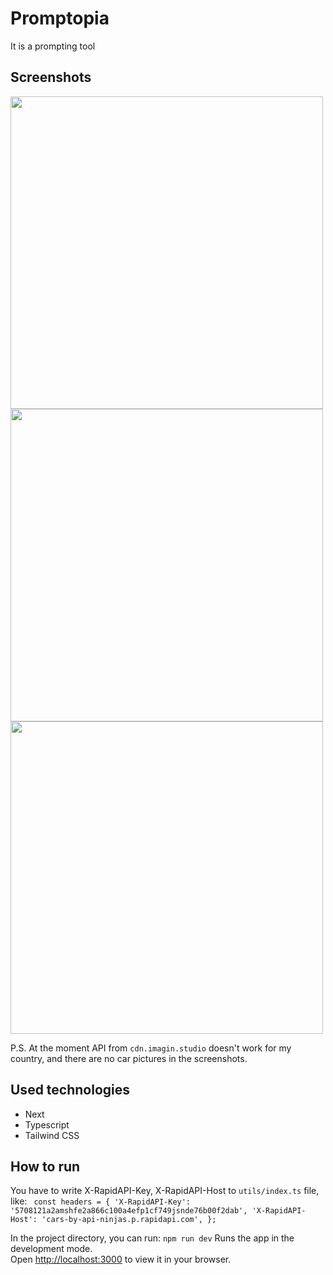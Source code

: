 # Promptopia

It is a prompting tool

## Screenshots
<img src="https://github.com/SmokeGuap/carhub/assets/87711568/7363418e-9ead-4a69-b0ed-0e2d8a32caa7" width="500">
<img src="https://github.com/SmokeGuap/carhub/assets/87711568/16e22871-20c2-4efd-9953-77d2612bdff1" width="500">
<img src="https://github.com/SmokeGuap/carhub/assets/87711568/844cc3df-dec7-4b61-b9c4-f310967c5a17" width="500">

P.S. At the moment API from `cdn.imagin.studio` doesn't work for my country, and there are no car pictures in the screenshots.

## Used technologies

- Next
- Typescript
- Tailwind CSS

## How to run

You have to  write X-RapidAPI-Key, X-RapidAPI-Host to `utils/index.ts` file, like:
`  const headers = {
    'X-RapidAPI-Key': '5708121a2amshfe2a866c100a4efp1cf749jsnde76b00f2dab',
    'X-RapidAPI-Host': 'cars-by-api-ninjas.p.rapidapi.com',
  };
  `


In the project directory, you can run: `npm run dev`
Runs the app in the development mode.\
Open [http://localhost:3000](http://localhost:3000) to view it in your browser.

